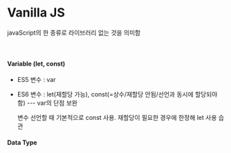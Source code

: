 # Vanilla JS
javaScript의 한 종류로 라이브러리 없는 것을 의미함
<br><br><br>


 #### Variable (let, const)

* ES5 변수 : var<br>
* ES6 변수 : let(재할당 가능), const(=상수/재할당 안됨/선언과 동시에 할당되야 함) --- var의 단점 보완

   변수 선언할 때 기본적으로 const 사용. 재할당이 필요한 경우에 한정해 let 사용 습관
  
#### Data Type

